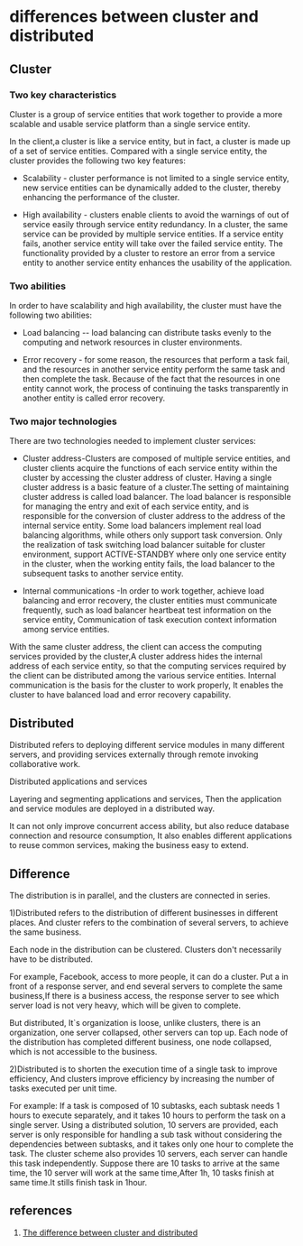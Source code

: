 # differences between cluster and distributed

## Cluster

### Two key characteristics

Cluster is a group of service entities that work together to provide a more scalable and usable service platform than a single service entity.

In the client,a cluster is like a service entity, but in fact, a cluster is made up of a set of service entities. Compared with a single service entity, the cluster provides the following two key features:

- Scalability - cluster performance is not limited to a single service entity, new service entities can be dynamically added to the cluster, thereby enhancing the performance of the cluster.

- High availability - clusters enable clients to avoid the warnings of out of service easily through service entity redundancy. In a cluster, the same service can be provided by multiple service entities. If a service entity fails, another service entity will take over the failed service entity. The functionality provided by a cluster to restore an error from a service entity to another service entity enhances the usability of the application.

### Two abilities

In order to have scalability and high availability, the cluster must have the following two abilities:

- Load balancing -- load balancing can distribute tasks evenly to the computing and network resources in cluster environments.

- Error recovery - for some reason, the resources that perform a task fail, and the resources in another service entity perform the same task and then complete the task. Because of the fact that the resources in one entity cannot work, the process of continuing the tasks transparently in another entity is called error recovery.

### Two major technologies

There are two technologies needed to implement cluster services:

- Cluster address-Clusters are composed of multiple service entities, and cluster clients acquire the functions of each service entity within the cluster by accessing the cluster address of cluster. Having a single cluster address is a basic feature of a cluster.The setting of maintaining cluster address is called load balancer. The load balancer is responsible for managing the entry and exit of each service entity, and is responsible for the conversion of cluster address to the address of the internal service entity. Some load balancers implement real load balancing algorithms, while others only support task conversion. Only the realization of task switching load balancer suitable for cluster environment, support ACTIVE-STANDBY where only one service entity in the cluster, when the working entity fails, the load balancer to the subsequent tasks to another service entity.

- Internal communications -In order to work together, achieve load balancing and error recovery, the cluster entities must communicate frequently, such as load balancer heartbeat test information on the service entity, Communication of task execution context information among service entities.

With the same cluster address, the client can access the computing services provided by the cluster,A cluster address hides the internal address of each service entity, so that the computing services required by the client can be distributed among the various service entities. Internal communication is the basis for the cluster to work properly, It enables the cluster to have balanced load and error recovery capability.

## Distributed

Distributed refers to deploying different service modules in many different servers, and providing services externally through remote invoking collaborative work.

Distributed applications and services

Layering and segmenting applications and services, Then the application and service modules are deployed in a distributed way.

It can not only improve concurrent access ability, but also reduce database connection and resource consumption, It also enables different applications to reuse common services, making the business easy to extend.

## Difference

The distribution is in parallel, and the clusters are connected in series.

1)Distributed refers to the distribution of different businesses in different places. And cluster refers to the combination of several servers, to achieve the same business.

Each node in the distribution can be clustered. Clusters don't necessarily have to be distributed.

For example, Facebook, access to more people, it can do a cluster. Put a in front of a response server, and end several servers to complete the same business,If there is a business access, the response server to see which server load is not very heavy, which will be given to complete.

But distributed, It`s organization is loose, unlike clusters, there is an organization, one server collapsed, other servers can top up. Each node of the distribution has completed different business, one node collapsed, which is not accessible to the business.

2)Distributed is to shorten the execution time of a single task to improve efficiency, And clusters improve efficiency by increasing the number of tasks executed per unit time.

For example: If a task is composed of 10 subtasks, each subtask needs 1 hours to execute separately, and it takes 10 hours to perform the task on a single server. Using a distributed solution, 10 servers are provided, each server is only responsible for handling a sub task without considering the dependencies between subtasks, and it takes only one hour to complete the task. The cluster scheme also provides 10 servers, each server can handle this task independently. Suppose there are 10 tasks to arrive at the same time, the 10 server will work at the same time,After 1h, 10 tasks finish at same time.It stills finish task in 1hour.

## references

1. [The difference between cluster and distributed](https://www.supinfo.com/articles/single/6495-the-difference-between-cluster-and-distributed)